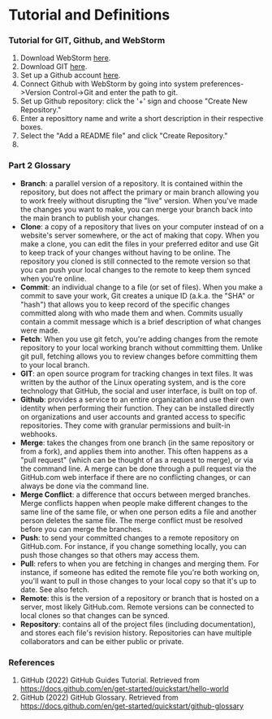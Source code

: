 # Tutorial and Definitions
### Tutorial for GIT, Github, and WebStorm
1. Download WebStorm [here](https://www.jetbrains.com/student/).
2. Download GIT [here](https://git-scm.com/downloads).
3. Set up a Github account [here](https://github.com/join).
4. Connect Github with WebStorm by going into system preferences->Version Control->Git and enter the path to git.
5. Set up Github repository: click the '+' sign and choose "Create New Repository."
6. Enter a reposittory name and write a short description in their respective boxes.
7. Select the "Add a README file" and click "Create Repository."
8. 


### Part 2 Glossary
* **Branch**: a parallel version of a repository. It is contained within the repository, but does not affect the primary or main branch allowing you to work freely without disrupting the "live" version. When you've made the changes you want to make, you can merge your branch back into the main branch to publish your changes.
* **Clone**: a copy of a repository that lives on your computer instead of on a website's server somewhere, or the act of making that copy. When you make a clone, you can edit the files in your preferred editor and use Git to keep track of your changes without having to be online. The repository you cloned is still connected to the remote version so that you can push your local changes to the remote to keep them synced when you're online.
* **Commit**: an individual change to a file (or set of files). When you make a commit to save your work, Git creates a unique ID (a.k.a. the "SHA" or "hash") that allows you to keep record of the specific changes committed along with who made them and when. Commits usually contain a commit message which is a brief description of what changes were made.
* **Fetch**: When you use git fetch, you're adding changes from the remote repository to your local working branch without committing them. Unlike git pull, fetching allows you to review changes before committing them to your local branch.
* **GIT**: an open source program for tracking changes in text files. It was written by the author of the Linux operating system, and is the core technology that GitHub, the social and user interface, is built on top of.
* **Github**: provides a service to an entire organization and use their own identity when performing their function. They can be installed directly on organizations and user accounts and granted access to specific repositories. They come with granular permissions and built-in webhooks.
* **Merge**: takes the changes from one branch (in the same repository or from a fork), and applies them into another. This often happens as a "pull request" (which can be thought of as a request to merge), or via the command line. A merge can be done through a pull request via the GitHub.com web interface if there are no conflicting changes, or can always be done via the command line.
* **Merge Conflict**: a difference that occurs between merged branches. Merge conflicts happen when people make different changes to the same line of the same file, or when one person edits a file and another person deletes the same file. The merge conflict must be resolved before you can merge the branches.
* **Push**: to send your committed changes to a remote repository on GitHub.com. For instance, if you change something locally, you can push those changes so that others may access them.
* **Pull**: refers to when you are fetching in changes and merging them. For instance, if someone has edited the remote file you're both working on, you'll want to pull in those changes to your local copy so that it's up to date. See also fetch.
* **Remote**: this is the version of a repository or branch that is hosted on a server, most likely GitHub.com. Remote versions can be connected to local clones so that changes can be synced.
* **Repository**: contains all of the project files (including documentation), and stores each file's revision history. Repositories can have multiple collaborators and can be either public or private.

### References
1. GitHub (2022) GitHub Guides Tutorial. Retrieved from https://docs.github.com/en/get-started/quickstart/hello-world
2. GitHub (2022) GitHub Glossary. Retrieved from https://docs.github.com/en/get-started/quickstart/github-glossary
